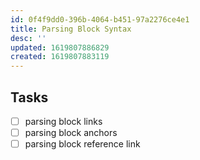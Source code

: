 ```yaml
---
id: 0f4f9dd0-396b-4064-b451-97a2276ce4e1
title: Parsing Block Syntax
desc: ''
updated: 1619807886829
created: 1619807883119
---
```



## Tasks
- [ ] parsing block links
- [ ] parsing block anchors
- [ ] parsing block reference link 
